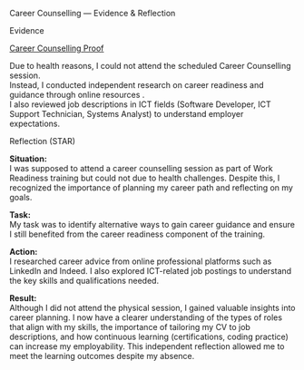 Career Counselling — Evidence & Reflection

Evidence

[Career Counselling Proof](./artifacts/Career%20Counselling.docx)


Due to health reasons, I could not attend the scheduled Career Counselling session.  
Instead, I conducted independent research on career readiness and guidance through online resources .  
I also reviewed job descriptions in ICT fields (Software Developer, ICT Support Technician, Systems Analyst) to understand employer expectations.  


Reflection (STAR)

**Situation:**  
I was supposed to attend a career counselling session as part of Work Readiness training but could not due to health challenges. Despite this, I recognized the importance of planning my career path and reflecting on my goals.  

**Task:**  
My task was to identify alternative ways to gain career guidance and ensure I still benefited from the career readiness component of the training.  

**Action:**  
I researched career advice from online professional platforms such as LinkedIn and Indeed. I also explored ICT-related job postings to understand the key skills and qualifications needed.

**Result:**  
Although I did not attend the physical session, I gained valuable insights into career planning. I now have a clearer understanding of the types of roles that align with my skills, the importance of tailoring my CV to job descriptions, and how continuous learning (certifications, coding practice) can increase my employability. This independent reflection allowed me to meet the learning outcomes despite my absence.  


